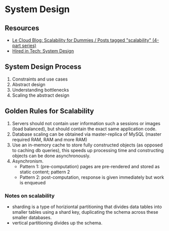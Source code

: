 # System Design

## Resources

* [Le Cloud Blog: Scalability for Dummies / Posts tagged "scalability" (4-part series)](http://www.lecloud.net/tagged/scalability)
* [Hired in Tech: System Design](http://www.hiredintech.com/system-design/)

## System Design Process

1. Constraints and use cases
2. Abstract design
3. Understanding bottlenecks
4. Scaling the abstract design


## Golden Rules for Scalability

1. Servers should not contain user information such a sessions or images (load balanced), but should contain the exact same application code.
2. Database scaling can be obtained via master-replica of MySQL (master required RAM, RAM and more RAM)
3. Use an in-memory cache to store fully constructed objects (as opposed to caching db queries), this speeds up processing time and constructing objects can be done asynchronously.
4. Asynchronism.
    * Pattern 1: (pre-computation) pages are pre-rendered and stored as static content; pattern 2
    * Pattern 2: post-computation, response is given immediately but work is enqueued

### Notes on scalability

* sharding is a type of horiziontal partitioning that divides data tables into smaller tables using a shard key, duplicating the schema across these smaller databases.
* vertical partitioning divides up the schema.


